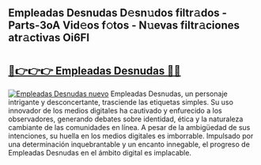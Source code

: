 ## Empleadas Desnudas D𝚎sn𝚞dos filtr𝚊dos - Parts-3oA Vid𝚎os f𝚘tos - N𝚞evas filtr𝚊ciones atr𝚊ctivas Oi6FI

# <h2><a href="http://mb7ccj.tromn.icu/?c=Empleadas+Desnudas">🔗👉👉👉 Empleadas Desnudas 🔗🔗</a></h2>

[![Empleadas Desnudas nuevo](https://i.imgur.com/pEAQMta.gif)](http://mb7ccj.tromn.icu/?c=Empleadas+Desnudas)
Empleadas Desnudas, un personaje intrigante y desconcertante, trasciende las etiquetas simples. Su uso innovador de los medios digitales ha cautivado y enfurecido a los observadores, generando debates sobre identidad, ética y la naturaleza cambiante de las comunidades en línea. A pesar de la ambigüedad de sus intenciones, su huella en los medios digitales es imborrable. Impulsado por una determinación inquebrantable y un encanto innegable, el progreso de Empleadas Desnudas en el ámbito digital es implacable.
